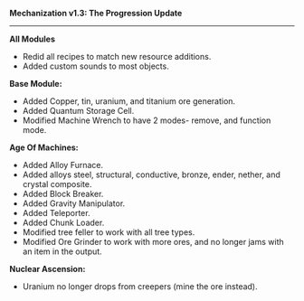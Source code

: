 **Mechanization v1.3: The Progression Update**
***
**All Modules**
* Redid all recipes to match new resource additions.
* Added custom sounds to most objects.

**Base Module:**
* Added Copper, tin, uranium, and titanium ore generation.
* Added Quantum Storage Cell.
* Modified Machine Wrench to have 2 modes- remove, and function mode.

**Age Of Machines:**
* Added Alloy Furnace.
* Added alloys steel, structural, conductive, bronze, ender, nether, and crystal composite.
* Added Block Breaker.
* Added Gravity Manipulator.
* Added Teleporter.
* Added Chunk Loader.
* Modified tree feller to work with all tree types.
* Modified Ore Grinder to work with more ores, and no longer jams with an item in the output.

**Nuclear Ascension:**
* Uranium no longer drops from creepers (mine the ore instead).
